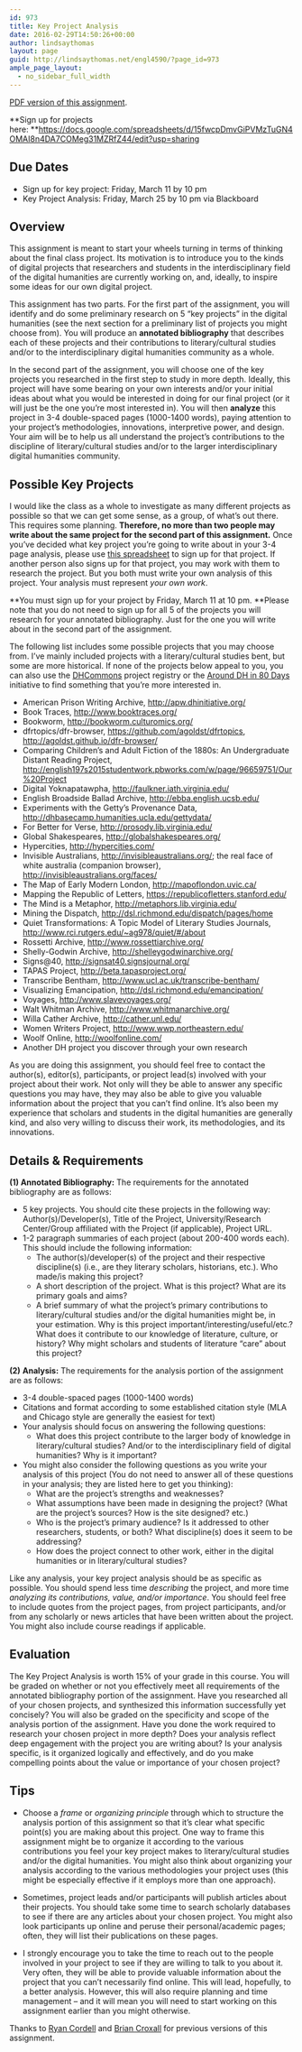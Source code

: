 ```yaml
---
id: 973
title: Key Project Analysis
date: 2016-02-29T14:50:26+00:00
author: lindsaythomas
layout: page
guid: http://lindsaythomas.net/engl4590/?page_id=973
ample_page_layout:
  - no_sidebar_full_width
---
```

<a href="http://lindsaythomas.net/engl4590/wp-content/uploads/sites/10/2016/02/Key-Project-Analysis-ENGL-4590-S16.pdf" rel="">PDF version of this assignment</a>.

**Sign up for projects here: **<a href="https://docs.google.com/spreadsheets/d/15fwcpDmvGiPVMzTuGN4OMAI8n4DA7COMeg31MZRfZ44/edit?usp=sharing" target="_blank">https://docs.google.com/spreadsheets/d/15fwcpDmvGiPVMzTuGN4OMAI8n4DA7COMeg31MZRfZ44/edit?usp=sharing</a>

## **Due Dates**

  * Sign up for key project: Friday, March 11 by 10 pm
  * Key Project Analysis: Friday, March 25 by 10 pm via Blackboard

## **Overview**

This assignment is meant to start your wheels turning in terms of thinking about the final class project. Its motivation is to introduce you to the kinds of digital projects that researchers and students in the interdisciplinary field of the digital humanities are currently working on, and, ideally, to inspire some ideas for our own digital project.

This assignment has two parts. For the first part of the assignment, you will identify and do some preliminary research on 5 “key projects” in the digital humanities (see the next section for a preliminary list of projects you might choose from). You will produce an **annotated bibliography** that describes each of these projects and their contributions to literary/cultural studies and/or to the interdisciplinary digital humanities community as a whole.

In the second part of the assignment, you will choose one of the key projects you researched in the first step to study in more depth. Ideally, this project will have some bearing on your own interests and/or your initial ideas about what you would be interested in doing for our final project (or it will just be the one you’re most interested in). You will then **analyze** this project in 3-4 double-spaced pages (1000-1400 words), paying attention to your project’s methodologies, innovations, interpretive power, and design. Your aim will be to help us all understand the project’s contributions to the discipline of literary/cultural studies and/or to the larger interdisciplinary digital humanities community.

## **Possible Key Projects**

I would like the class as a whole to investigate as many different projects as possible so that we can get some sense, as a group, of what’s out there. This requires some planning. **Therefore, no more than two people may write about the same project for the second part of this assignment.** Once you’ve decided what key project you’re going to write about in your 3-4 page analysis, please use <a href="https://docs.google.com/spreadsheets/d/15fwcpDmvGiPVMzTuGN4OMAI8n4DA7COMeg31MZRfZ44/edit#gid=0" target="_blank">this spreadsheet</a> to sign up for that project. If another person also signs up for that project, you may work with them to research the project. But you both must write your own analysis of this project. Your analysis must represent _your own work_.

**You must sign up for your project by Friday, March 11 at 10 pm. **Please note that you do not need to sign up for all 5 of the projects you will research for your annotated bibliography. Just for the one you will write about in the second part of the assignment.

The following list includes some possible projects that you may choose from. I&#8217;ve mainly included projects with a literary/cultural studies bent, but some are more historical. If none of the projects below appeal to you, you can also use the <a href="http://dhcommons.org/" target="_blank">DHCommons</a> project registry or the <a href="http://www.arounddh.org/journey/" target="_blank">Around DH in 80 Days</a> initiative to find something that you’re more interested in.

  * American Prison Writing Archive, <http://apw.dhinitiative.org/>
  * Book Traces, <http://www.booktraces.org/>
  * Bookworm, <http://bookworm.culturomics.org/>
  * dfrtopics/dfr-browser, <https://github.com/agoldst/dfrtopics>, <http://agoldst.github.io/dfr-browser/>
  * Comparing Children’s and Adult Fiction of the 1880s: An Undergraduate Distant Reading Project, <http://english197s2015studentwork.pbworks.com/w/page/96659751/Our%20Project>
  * Digital Yoknapatawpha, <http://faulkner.iath.virginia.edu/>
  * English Broadside Ballad Archive, <http://ebba.english.ucsb.edu/>
  * Experiments with the Getty’s Provenance Data, <http://dhbasecamp.humanities.ucla.edu/gettydata/>
  * For Better for Verse, <http://prosody.lib.virginia.edu/>
  * Global Shakespeares, <http://globalshakespeares.org/>
  * Hypercities, <http://hypercities.com/>
  * Invisible Australians, <http://invisibleaustralians.org/>; the real face of white australia (companion browser), <http://invisibleaustralians.org/faces/>
  * The Map of Early Modern London, <http://mapoflondon.uvic.ca/>
  * Mapping the Republic of Letters, <https://republicofletters.stanford.edu/>
  * The Mind is a Metaphor, <http://metaphors.lib.virginia.edu/>
  * Mining the Dispatch, <http://dsl.richmond.edu/dispatch/pages/home>
  * Quiet Transformations: A Topic Model of Literary Studies Journals, <http://www.rci.rutgers.edu/~ag978/quiet/#/about>
  * Rossetti Archive, <http://www.rossettiarchive.org/>
  * Shelly-Godwin Archive, <http://shelleygodwinarchive.org/>
  * Signs@40, <http://signsat40.signsjournal.org/>
  * TAPAS Project, <http://beta.tapasproject.org/>
  * Transcribe Bentham, <http://www.ucl.ac.uk/transcribe-bentham/>
  * Visualizing Emancipation, <http://dsl.richmond.edu/emancipation/>
  * Voyages, <http://www.slavevoyages.org/>
  * Walt Whitman Archive, <http://www.whitmanarchive.org/>
  * Willa Cather Archive, <http://cather.unl.edu/>
  * Women Writers Project, <http://www.wwp.northeastern.edu/>
  * Woolf Online, <http://woolfonline.com/>
  * Another DH project you discover through your own research

As you are doing this assignment, you should feel free to contact the author(s), editor(s), participants, or project lead(s) involved with your project about their work. Not only will they be able to answer any specific questions you may have, they may also be able to give you valuable information about the project that you can’t find online. It’s also been my experience that scholars and students in the digital humanities are generally kind, and also very willing to discuss their work, its methodologies, and its innovations.

## **Details & Requirements**

**(1) Annotated Bibliography:** The requirements for the annotated bibliography are as follows:

  * 5 key projects. You should cite these projects in the following way: Author(s)/Developer(s), Title of the Project, University/Research Center/Group affiliated with the Project (if applicable), Project URL.
  * 1-2 paragraph summaries of each project (about 200-400 words each). This should include the following information: 
      * The author(s)/developer(s) of the project and their respective discipline(s) (i.e., are they literary scholars, historians, etc.). Who made/is making this project?
      * A short description of the project. What is this project? What are its primary goals and aims?
      * A brief summary of what the project’s primary contributions to literary/cultural studies and/or the digital humanities might be, in your estimation. Why is this project important/interesting/useful/etc.? What does it contribute to our knowledge of literature, culture, or history? Why might scholars and students of literature “care” about this project?

**(2)** **Analysis:** The requirements for the analysis portion of the assignment are as follows:

  * 3-4 double-spaced pages (1000-1400 words)
  * Citations and format according to some established citation style (MLA and Chicago style are generally the easiest for text)
  * Your analysis should focus on answering the following questions: 
      * What does this project contribute to the larger body of knowledge in literary/cultural studies? And/or to the interdisciplinary field of digital humanities? Why is it important?
  * You might also consider the following questions as you write your analysis of this project (You do not need to answer all of these questions in your analysis; they are listed here to get you thinking): 
      * What are the project’s strengths and weaknesses?
      * What assumptions have been made in designing the project? (What are the project&#8217;s sources? How is the site designed? etc.)
      * Who is the project’s primary audience? Is it addressed to other researchers, students, or both? What discipline(s) does it seem to be addressing?
      * How does the project connect to other work, either in the digital humanities or in literary/cultural studies?

Like any analysis, your key project analysis should be as specific as possible. You should spend less time _describing_ the project, and more time _analyzing its contributions, value, and/or importance_. You should feel free to include quotes from the project pages, from project participants, and/or from any scholarly or news articles that have been written about the project. You might also include course readings if applicable.

## **Evaluation**

The Key Project Analysis is worth 15% of your grade in this course. You will be graded on whether or not you effectively meet all requirements of the annotated bibliography portion of the assignment. Have you researched all of your chosen projects, and synthesized this information successfully yet concisely? You will also be graded on the specificity and scope of the analysis portion of the assignment. Have you done the work required to research your chosen project in more depth? Does your analysis reflect deep engagement with the project you are writing about? Is your analysis specific, is it organized logically and effectively, and do you make compelling points about the value or importance of your chosen project?

## **Tips**

* Choose a _frame_ or _organizing principle_ through which to structure the analysis portion of this assignment so that it’s clear what specific point(s) you are making about this project. One way to frame this assignment might be to organize it according to the various contributions you feel your key project makes to literary/cultural studies and/or the digital humanities. You might also think about organizing your analysis according to the various methodologies your project uses (this might be especially effective if it employs more than one approach).

* Sometimes, project leads and/or participants will publish articles about their projects. You should take some time to search scholarly databases to see if there are any articles about your chosen project. You might also look participants up online and peruse their personal/academic pages; often, they will list their publications on these pages.

* I strongly encourage you to take the time to reach out to the people involved in your project to see if they are willing to talk to you about it. Very often, they will be able to provide valuable information about the project that you can’t necessarily find online. This will lead, hopefully, to a better analysis. However, this will also require planning and time management – and it will mean you will need to start working on this assignment earlier than you might otherwise.

Thanks to <a href="http://f14tmn.ryancordell.org/assignments/key-project/" target="_blank">Ryan Cordell</a> and <a href="http://www.briancroxall.net/dh/assignments/digital-humanities-project-evaluation/" target="_blank">Brian Croxall</a> for previous versions of this assignment.